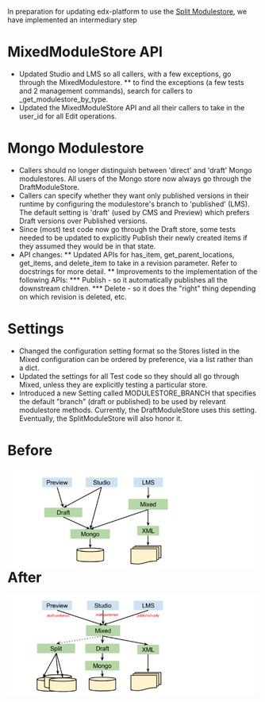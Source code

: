 In preparation for updating edx-platform to use the [Split Modulestore](https://github.com/edx/edx-platform/wiki/Split%3A-the-versioning%2C-structure-saving-DAO), we have implemented an intermediary step 

# MixedModuleStore API
* Updated Studio and LMS so all callers, with a few exceptions, go through the MixedModulestore.
** to find the exceptions (a few tests and 2 management commands), search for callers to _get_modulestore_by_type.
* Updated the MixedModuleStore API and all their callers to take in the user_id for all Edit operations.

# Mongo Modulestore

* Callers should no longer distinguish between 'direct' and 'draft' Mongo modulestores. All users of the Mongo store now always go through the DraftModuleStore.
* Callers can specify whether they want only published versions in their runtime by configuring the modulestore's branch to 'published' (LMS). The default setting is 'draft' (used by CMS and Preview) which prefers Draft versions over Published versions.
* Since (most) test code now go through the Draft store, some tests needed to be updated to explicitly Publish their newly created items if they assumed they would be in that state.
* API changes:
** Updated APIs for has_item, get_parent_locations, get_items, and delete_item to take in a revision parameter. Refer to docstrings for more detail.
** Improvements to the implementation of the following APIs:
*** Publish - so it automatically publishes all the downstream children.
*** Delete - so it does the "right" thing depending on which revision is deleted, etc.

# Settings
* Changed the configuration setting format so the Stores listed in the Mixed configuration can be ordered by preference, via a list rather than a dict.
* Updated the settings for all Test code so they should all go through Mixed, unless they are explicitly testing a particular store.
* Introduced a new Setting called MODULESTORE_BRANCH that specifies the default "branch" (draft or published) to be used by relevant modulestore methods. Currently, the DraftModuleStore uses this setting. Eventually, the SplitModuleStore will also honor it.

# Before
<img alt="master" src="git-diagrams/mixed_modulestore_before.png" style="float:right">

# After
<img alt="master" src="git-diagrams/mixed_modulestore_after.png" style="float:right">
